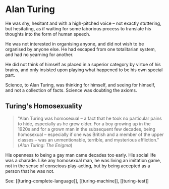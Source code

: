 # Alan Turing

He was shy, hesitant and with a high-pitched voice – not exactly stuttering, but hesitating, as if waiting for some laborious process to translate his thoughts into the form of human speech.

He was not interested in organising anyone, and did not wish to be organised by anyone else. He had escaped from one totalitarian system, and had no yearning for another.

He did not think of himself as placed in a superior category by virtue of his brains, and only insisted upon playing what happened to be his own special part.

 Science, to Alan Turing, was thinking for himself, and seeing for himself, and not a collection of facts. Science was doubting the axioms.



## Turing's Homosexuality
> "Alan Turing was homosexual – a fact that he took no particular pains to hide, especially as he grew older. For a boy growing up in the 1920s and for a grown man in the subsequent few decades, being homosexual – especially if one was British and a member of the upper classes – was an unmentionable, terrible, and mysterious affliction."
> (*Alan Turing: The Enigma*)

His openness to being a gay man came decades too early. His social life was a charade. Like any homosexual man, he was living an imitation game, not in the sense of conscious play-acting, but by being accepted as a person that he was not.



See: [[turing-complete-language]], [[turing-machine]], [[turing-test]]
